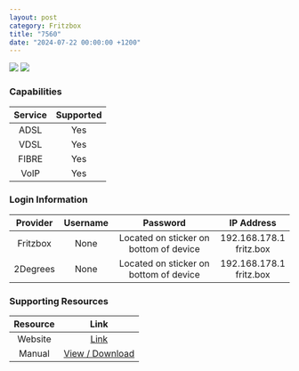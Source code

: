 ```yaml
---
layout: post
category: Fritzbox
title: "7560"
date: "2024-07-22 00:00:00 +1200"
---
```

<img src="https://asite.io/i/p/fritzbox-fb7560-l75769.jpg" class="modem_image">
<img src="https://www.nikktech.com/main/images/pics/reviews/avm/fritz_box_7560/avm_fritz_box_7560b.jpg" class="modem_image">

### Capabilities

| Service | Supported |
| :-: | :-: |
| ADSL | Yes |
| VDSL | Yes |
| FIBRE | Yes |
| VoIP | Yes |

### Login Information

| Provider | Username | Password | IP Address |
| :-: | :-: | :-: | :-: |
| Fritzbox | None | Located on sticker on bottom of device | 192.168.178.1<br>fritz.box |
| 2Degrees | None | Located on sticker on bottom of device | 192.168.178.1<br>fritz.box |

### Supporting Resources

| Resource | Link |
| :-: | :-: |
| Website | [Link](https://en.avm.de/service/fritzbox/knowledge-base/?product=FRITZ-Box-7560&cHash=617c62df4ea52e30e6d888de22bf093d) |
| Manual | [View / Download](https://assets.avm.de/files/docs/fritzbox/fritzbox-7560/fritzbox-7560_man_en_GB.pdf) |
